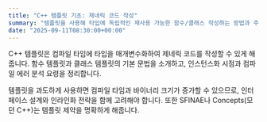 ```yaml
---
title: "C++ 템플릿 기초: 제네릭 코드 작성"
summary: "템플릿을 사용해 타입에 독립적인 재사용 가능한 함수/클래스 작성하는 방법과 주의점"
date: "2025-09-11T08:30:00+00:00"
---
```


C++ 템플릿은 컴파일 타임에 타입을 매개변수화하여 제네릭 코드를 작성할 수 있게 해줍니다. 함수 템플릿과 클래스 템플릿의 기본 문법을 소개하고, 인스턴스화 시점과 컴파일 에러 분석 요령을 정리합니다.

템플릿을 과도하게 사용하면 컴파일 타임과 바이너리 크기가 증가할 수 있으므로, 인터페이스 설계와 인라인화 전략을 함께 고려해야 합니다. 또한 SFINAE나 Concepts(모던 C++)는 템플릿 제약을 명확하게 해줍니다.
